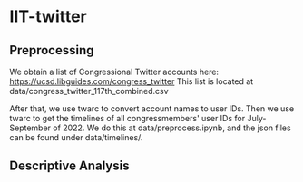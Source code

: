 # IIT-twitter

## Preprocessing
We obtain a list of Congressional Twitter accounts here:
https://ucsd.libguides.com/congress_twitter
This list is located at data/congress_twitter_117th_combined.csv

After that, we use twarc to convert account names to user IDs. Then we use twarc to get the timelines of all congressmembers' user IDs for July-September of 2022. We do this at data/preprocess.ipynb, and the json files can be found under data/timelines/.

## Descriptive Analysis
